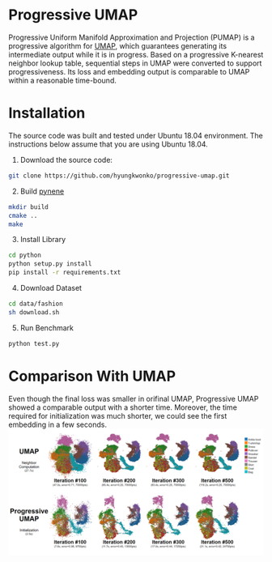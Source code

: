 # Progressive UMAP

Progressive Uniform Manifold Approximation and Projection (PUMAP) is a progressive algorithm for [UMAP](https://arxiv.org/abs/1802.03426), which guarantees generating its intermediate output while it is in progress. Based on a progressive K-nearest neighbor lookup table, sequential steps in UMAP were converted to support progressiveness. Its loss and embedding output is comparable to UMAP within a reasonable time-bound.

# Installation

The source code was built and tested under Ubuntu 18.04 environment. The instructions below assume that you are using Ubuntu 18.04.

1. Download the source code:
```bash
git clone https://github.com/hyungkwonko/progressive-umap.git
```

2. Build [pynene](https://github.com/e-/PANENE)
```bash
mkdir build
cmake ..
make
```

3. Install Library
```bash
cd python
python setup.py install
pip install -r requirements.txt
```

4. Download Dataset
```bash
cd data/fashion
sh download.sh
```

5. Run Benchmark
```bash
python test.py
```

# Comparison With UMAP
Even though the final loss was smaller in orifinal UMAP, Progressive UMAP showed a comparable output with a shorter time. Moreover, the time required for initialization was much shorter, we could see the first embedding in a few seconds.
![result](./result/comparison/d3result.png)

